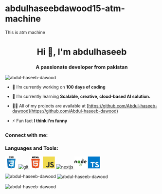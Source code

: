 # abdulhaseebdawood15-atm-machine
This is atm machine

<h1 align="center">Hi 👋, I'm abdulhaseeb</h1>
<h3 align="center">A passionate developer from pakistan</h3>

<p align="left"> <img src="https://komarev.com/ghpvc/?username=abdul-haseeb-dawood&label=Profile%20views&color=0e75b6&style=flat" alt="abdul-haseeb-dawood" /> </p>

- 🔭 I’m currently working on **100 days of coding**

- 🌱 I’m currently learning **Scalable, creative, cloud-based AI solution.**

- 👨‍💻 All of my projects are available at [https://github.com/Abdul-haseeb-dawood](https://github.com/Abdul-haseeb-dawood)

- ⚡ Fun fact **I think i'm funny**

<h3 align="left">Connect with me:</h3>
<p align="left">
</p>

<h3 align="left">Languages and Tools:</h3>
<p align="left"> <a href="https://www.w3schools.com/css/" target="_blank" rel="noreferrer"> <img src="https://raw.githubusercontent.com/devicons/devicon/master/icons/css3/css3-original-wordmark.svg" alt="css3" width="40" height="40"/> </a> <a href="https://git-scm.com/" target="_blank" rel="noreferrer"> <img src="https://www.vectorlogo.zone/logos/git-scm/git-scm-icon.svg" alt="git" width="40" height="40"/> </a> <a href="https://www.w3.org/html/" target="_blank" rel="noreferrer"> <img src="https://raw.githubusercontent.com/devicons/devicon/master/icons/html5/html5-original-wordmark.svg" alt="html5" width="40" height="40"/> </a> <a href="https://developer.mozilla.org/en-US/docs/Web/JavaScript" target="_blank" rel="noreferrer"> <img src="https://raw.githubusercontent.com/devicons/devicon/master/icons/javascript/javascript-original.svg" alt="javascript" width="40" height="40"/> </a> <a href="https://nextjs.org/" target="_blank" rel="noreferrer"> <img src="https://cdn.worldvectorlogo.com/logos/nextjs-2.svg" alt="nextjs" width="40" height="40"/> </a> <a href="https://nodejs.org" target="_blank" rel="noreferrer"> <img src="https://raw.githubusercontent.com/devicons/devicon/master/icons/nodejs/nodejs-original-wordmark.svg" alt="nodejs" width="40" height="40"/> </a> <a href="https://www.typescriptlang.org/" target="_blank" rel="noreferrer"> <img src="https://raw.githubusercontent.com/devicons/devicon/master/icons/typescript/typescript-original.svg" alt="typescript" width="40" height="40"/> </a> </p>

<p><img align="left" src="https://github-readme-stats.vercel.app/api/top-langs?username=abdul-haseeb-dawood&show_icons=true&locale=en&layout=compact" alt="abdul-haseeb-dawood" /></p>

<p>&nbsp;<img align="center" src="https://github-readme-stats.vercel.app/api?username=abdul-haseeb-dawood&show_icons=true&locale=en" alt="abdul-haseeb-dawood" /></p>

<p><img align="center" src="https://github-readme-streak-stats.herokuapp.com/?user=abdul-haseeb-dawood&" alt="abdul-haseeb-dawood" /></p>
